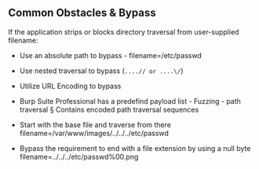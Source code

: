
## Common Obstacles & Bypass

If the application strips or blocks directory traversal from user-supplied filename:

- Use an absolute path to bypass - filename=/etc/passwd

- Use nested traversal to bypass (`....// or ....\/`)

- Utilize URL Encoding to bypass

- Burp Suite Professional has a predefind payload list - Fuzzing - path traversal
	§ Contains encoded path traversal sequences

- Start with the base file and traverse from there filename=/var/www/images/../../../etc/passwd

- Bypass the requirement to end with a file extension by using a null byte filename=../../../etc/passwd%00.png